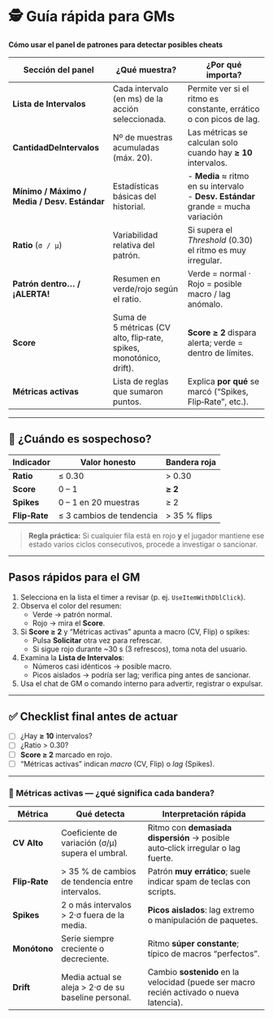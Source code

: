 # 🕵️ Guía rápida para GMs  
**Cómo usar el panel de patrones para detectar posibles cheats**

| Sección del panel | ¿Qué muestra? | ¿Por qué importa? |
|-------------------|---------------|-------------------|
| **Lista de Intervalos** | Cada intervalo (en ms) de la acción seleccionada. | Permite ver si el ritmo es constante, errático o con picos de lag. |
| **CantidadDeIntervalos** | Nº de muestras acumuladas (máx. 20). | Las métricas se calculan solo cuando hay **≥ 10** intervalos. |
| **Mínimo / Máximo / Media / Desv. Estándar** | Estadísticas básicas del historial. |  - **Media** ≈ ritmo  en su intervalo<br>- **Desv. Estándar** grande = mucha variación |
| **Ratio** (`σ / μ`) | Variabilidad relativa del patrón. | Si supera el *Threshold* (0.30) el ritmo es muy irregular. |
| **Patrón dentro… / ¡ALERTA!** | Resumen en verde/rojo según el ratio. | Verde = normal · Rojo = posible macro / lag anómalo. |
| **Score** | Suma de 5 métricas (CV alto, flip‑rate, spikes, monotónico, drift). | **Score ≥ 2** dispara alerta; verde = dentro de límites. |
| **Métricas activas** | Lista de reglas que sumaron puntos. | Explica **por qué** se marcó (“Spikes, Flip‑Rate”, etc.). |

---

## 🛑 ¿Cuándo es sospechoso?

| Indicador | Valor honesto | **Bandera roja** |
|-----------|---------------|------------------|
| **Ratio** | ≤ 0.30 | > 0.30 |
| **Score** | 0 – 1 | **≥ 2** |
| **Spikes** | 0 – 1 en 20 muestras | ≥ 2 |
| **Flip‑Rate** | ≤ 3 cambios de tendencia | > 35 % flips |

> **Regla práctica:** Si cualquier fila está en rojo **y** el jugador mantiene ese estado varios ciclos consecutivos, procede a investigar o sancionar.

---

## Pasos rápidos para el GM

1. Selecciona en la lista el timer a revisar (p. ej. `UseItemWithDblClick`).
2. Observa el color del resumen:  
   - Verde → patrón normal.  
   - Rojo → mira el **Score**.
3. Si **Score ≥ 2** y “Métricas activas” apunta a macro (CV, Flip) o spikes:  
   - Pulsa **Solicitar** otra vez para refrescar.  
   - Si sigue rojo durante ~30 s (3 refrescos), toma nota del usuario.
4. Examina la **Lista de Intervalos**:  
   - Números casi idénticos → posible macro.  
   - Picos aislados → podría ser lag; verifica ping antes de sancionar.
5. Usa el chat de GM o comando interno para advertir, registrar o expulsar.

---

## ✅ Checklist final antes de actuar

- [ ] ¿Hay **≥ 10** intervalos?  
- [ ] ¿Ratio > 0.30?  
- [ ] **Score ≥ 2** marcado en rojo.  
- [ ] “Métricas activas” indican *macro* (CV, Flip) o *lag* (Spikes).  

---

### 📑 Métricas activas — ¿qué significa cada bandera?

| Métrica | Qué detecta | Interpretación rápida |
|---------|-------------|-----------------------|
| **CV Alto** | Coeficiente de variación (σ/μ) supera el umbral. | Ritmo con **demasiada dispersión** → posible auto‑click irregular o lag fuerte. |
| **Flip‑Rate** | > 35 % de cambios de tendencia entre intervalos. | Patrón **muy errático**; suele indicar spam de teclas con scripts. |
| **Spikes** | 2 o más intervalos > 2·σ fuera de la media. | **Picos aislados**: lag extremo o manipulación de paquetes. |
| **Monótono** | Serie siempre creciente o decreciente. | Ritmo **súper constante**; típico de macros “perfectos”. |
| **Drift** | Media actual se aleja > 2·σ de su baseline personal. | Cambio **sostenido** en la velocidad (puede ser macro recién activado o nueva latencia). |


